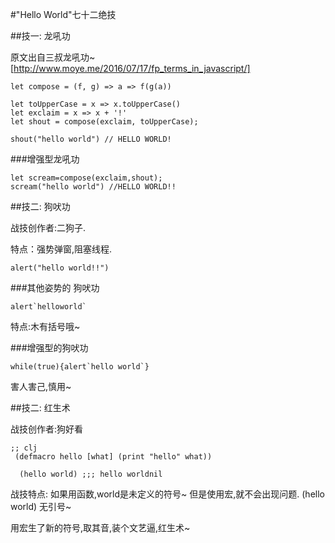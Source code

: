 #"Hello World"七十二绝技

##技一: 龙吼功

原文出自三叔龙吼功~ [http://www.moye.me/2016/07/17/fp_terms_in_javascript/]
```
let compose = (f, g) => a => f(g(a))
 
let toUpperCase = x => x.toUpperCase()
let exclaim = x => x + '!'
let shout = compose(exclaim, toUpperCase);
 
shout("hello world") // HELLO WORLD!

```
###增强型龙吼功
```
let scream=compose(exclaim,shout);
scream("hello world") //HELLO WORLD!!
```

##技二: 狗吠功

战技创作者:二狗子. 

特点：强势弹窗,阻塞线程.
```
alert("hello world!!")

```
###其他姿势的 狗吠功
```
alert`helloworld`
```
特点:木有括号哦~

###增强型的狗吠功
```
while(true){alert`hello world`}
```
害人害己,慎用~

##技二: 红生术

战技创作者:狗好看
```
;; clj 
 (defmacro hello [what] (print "hello" what))
 
  (hello world) ;;; hello worldnil
```
战技特点: 如果用函数,world是未定义的符号~ 但是使用宏,就不会出现问题.  (hello world) 无引号~

用宏生了新的符号,取其音,装个文艺逼,红生术~


